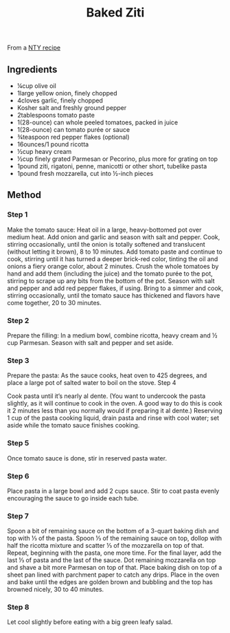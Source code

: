 ﻿---
backlinks:
- title: Recipes
  url: /sense/Recipes/recipes.html
title: Baked Ziti
---
From a [NTY recipe](http://lisahistory.net/wordpress/2020/06/working-against-canvas-three-tips/)

## Ingredients

- ¼cup olive oil
- 1large yellow onion, finely chopped
- 4cloves garlic, finely chopped
- Kosher salt and freshly ground pepper
- 2tablespoons tomato paste
- 1(28-ounce) can whole peeled tomatoes, packed in juice
- 1(28-ounce) can tomato purée or sauce
- ¾teaspoon red pepper flakes (optional)
- 16ounces/1 pound ricotta
- ½cup heavy cream
- ½cup finely grated Parmesan or Pecorino, plus more for grating on top
- 1pound ziti, rigatoni, penne, manicotti or other short, tubelike pasta
- 1pound fresh mozzarella, cut into ½-inch pieces

## Method

### Step 1

Make the tomato sauce: Heat oil in a large, heavy-bottomed pot over medium heat. Add onion and garlic and season with salt and pepper. Cook, stirring occasionally, until the onion is totally softened and translucent (without letting it brown), 8 to 10 minutes. Add tomato paste and continue to cook, stirring until it has turned a deeper brick-red color, tinting the oil and onions a fiery orange color, about 2 minutes. Crush the whole tomatoes by hand and add them (including the juice) and the tomato purée to the pot, stirring to scrape up any bits from the bottom of the pot. Season with salt and pepper and add red pepper flakes, if using. Bring to a simmer and cook, stirring occasionally, until the tomato sauce has thickened and flavors have come together, 20 to 30 minutes.

### Step 2

Prepare the filling: In a medium bowl, combine ricotta, heavy cream and ½ cup Parmesan. Season with salt and pepper and set aside.

### Step 3

Prepare the pasta: As the sauce cooks, heat oven to 425 degrees, and place a large pot of salted water to boil on the stove.
Step 4

Cook pasta until it’s nearly al dente. (You want to undercook the pasta slightly, as it will continue to cook in the oven. A good way to do this is cook it 2 minutes less than you normally would if preparing it al dente.) Reserving 1 cup of the pasta cooking liquid, drain pasta and rinse with cool water; set aside while the tomato sauce finishes cooking.

### Step 5

Once tomato sauce is done, stir in reserved pasta water.

### Step 6

Place pasta in a large bowl and add 2 cups sauce. Stir to coat pasta evenly encouraging the sauce to go inside each tube.

### Step 7

Spoon a bit of remaining sauce on the bottom of a 3-quart baking dish and top with ⅓ of the pasta. Spoon ⅓ of the remaining sauce on top, dollop with half the ricotta mixture and scatter ⅓ of the mozzarella on top of that. Repeat, beginning with the pasta, one more time. For the final layer, add the last ⅓ of pasta and the last of the sauce. Dot remaining mozzarella on top and shave a bit more Parmesan on top of that. Place baking dish on top of a sheet pan lined with parchment paper to catch any drips. Place in the oven and bake until the edges are golden brown and bubbling and the top has browned nicely, 30 to 40 minutes.

### Step 8

Let cool slightly before eating with a big green leafy salad.